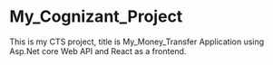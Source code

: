 # My_Cognizant_Project
This is my CTS project, title is My_Money_Transfer Application using Asp.Net core Web API and React as a frontend.
